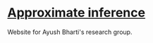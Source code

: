 # [Approximate inference](https://approximate-inference.github.io/)

Website for Ayush Bharti's research group.
